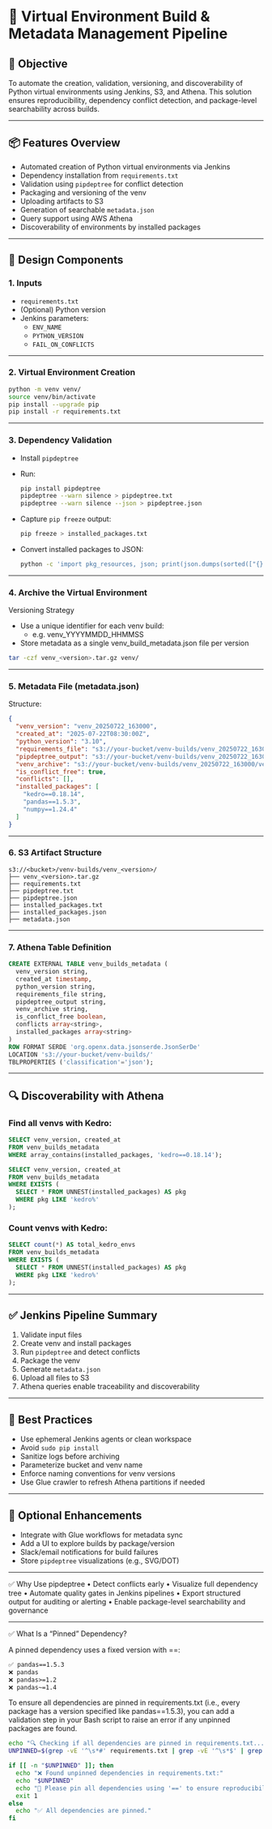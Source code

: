 # 🐍 Virtual Environment Build & Metadata Management Pipeline

## 🎯 Objective

To automate the creation, validation, versioning, and discoverability of Python virtual environments using Jenkins, S3, and Athena. This solution ensures reproducibility, dependency conflict detection, and package-level searchability across builds.

---

## 📦 Features Overview

- Automated creation of Python virtual environments via Jenkins
- Dependency installation from `requirements.txt`
- Validation using `pipdeptree` for conflict detection
- Packaging and versioning of the venv
- Uploading artifacts to S3
- Generation of searchable `metadata.json`
- Query support using AWS Athena
- Discoverability of environments by installed packages

---

## 🧱 Design Components

### 1. Inputs

- `requirements.txt`
- (Optional) Python version
- Jenkins parameters:
  - `ENV_NAME`
  - `PYTHON_VERSION`
  - `FAIL_ON_CONFLICTS`

---

### 2. Virtual Environment Creation

```bash
python -m venv venv/
source venv/bin/activate
pip install --upgrade pip
pip install -r requirements.txt
```

---

### 3. Dependency Validation

- Install `pipdeptree`
- Run:
  ```bash
  pip install pipdeptree
  pipdeptree --warn silence > pipdeptree.txt
  pipdeptree --warn silence --json > pipdeptree.json
  ```

- Capture `pip freeze` output:
  ```bash
  pip freeze > installed_packages.txt
  ```

- Convert installed packages to JSON:
  ```bash
  python -c 'import pkg_resources, json; print(json.dumps(sorted(["{}=={}".format(d.project_name, d.version) for d in pkg_resources.working_set])))' > installed_packages.json
  ```

---

### 4. Archive the Virtual Environment
Versioning Strategy
  - Use a unique identifier for each venv build:
	- e.g. venv_YYYYMMDD_HHMMSS
  - Store metadata as a single venv_build_metadata.json file per version

```bash
tar -czf venv_<version>.tar.gz venv/
```

---

### 5. Metadata File (metadata.json)

Structure:
```json
{
  "venv_version": "venv_20250722_163000",
  "created_at": "2025-07-22T08:30:00Z",
  "python_version": "3.10",
  "requirements_file": "s3://your-bucket/venv-builds/venv_20250722_163000/requirements.txt",
  "pipdeptree_output": "s3://your-bucket/venv-builds/venv_20250722_163000/pipdeptree.json",
  "venv_archive": "s3://your-bucket/venv-builds/venv_20250722_163000/venv_20250722_163000.tar.gz",
  "is_conflict_free": true,
  "conflicts": [],
  "installed_packages": [
    "kedro==0.18.14",
    "pandas==1.5.3",
    "numpy==1.24.4"
  ]
}
```

---

### 6. S3 Artifact Structure

```
s3://<bucket>/venv-builds/venv_<version>/
├── venv_<version>.tar.gz
├── requirements.txt
├── pipdeptree.txt
├── pipdeptree.json
├── installed_packages.txt
├── installed_packages.json
├── metadata.json
```

---

### 7. Athena Table Definition

```sql
CREATE EXTERNAL TABLE venv_builds_metadata (
  venv_version string,
  created_at timestamp,
  python_version string,
  requirements_file string,
  pipdeptree_output string,
  venv_archive string,
  is_conflict_free boolean,
  conflicts array<string>,
  installed_packages array<string>
)
ROW FORMAT SERDE 'org.openx.data.jsonserde.JsonSerDe'
LOCATION 's3://your-bucket/venv-builds/'
TBLPROPERTIES ('classification'='json');
```

---

## 🔍 Discoverability with Athena

### Find all venvs with Kedro:

```sql
SELECT venv_version, created_at
FROM venv_builds_metadata
WHERE array_contains(installed_packages, 'kedro==0.18.14');
```

```sql
SELECT venv_version, created_at
FROM venv_builds_metadata
WHERE EXISTS (
  SELECT * FROM UNNEST(installed_packages) AS pkg
  WHERE pkg LIKE 'kedro%'
);
```

### Count venvs with Kedro:

```sql
SELECT count(*) AS total_kedro_envs
FROM venv_builds_metadata
WHERE EXISTS (
  SELECT * FROM UNNEST(installed_packages) AS pkg
  WHERE pkg LIKE 'kedro%'
);
```

---

## ✅ Jenkins Pipeline Summary

1. Validate input files
2. Create venv and install packages
3. Run `pipdeptree` and detect conflicts
4. Package the venv
5. Generate `metadata.json`
6. Upload all files to S3
7. Athena queries enable traceability and discoverability

---

## 🔐 Best Practices

- Use ephemeral Jenkins agents or clean workspace
- Avoid `sudo pip install`
- Sanitize logs before archiving
- Parameterize bucket and venv name
- Enforce naming conventions for venv versions
- Use Glue crawler to refresh Athena partitions if needed

---

## 🧩 Optional Enhancements

- Integrate with Glue workflows for metadata sync
- Add a UI to explore builds by package/version
- Slack/email notifications for build failures
- Store `pipdeptree` visualizations (e.g., SVG/DOT)

---

✅ Why Use pipdeptree
	•	Detect conflicts early
	•	Visualize full dependency tree
	•	Automate quality gates in Jenkins pipelines
	•	Export structured output for auditing or alerting
	•	Enable package-level searchability and governance

---
✅ What Is a “Pinned” Dependency?

A pinned dependency uses a fixed version with ==:

```txt
✅ pandas==1.5.3
❌ pandas
❌ pandas>=1.2
❌ pandas~=1.4
```

To ensure all dependencies are pinned in requirements.txt (i.e., every package has a version specified like pandas==1.5.3), you can add a validation step in your Bash script to raise an error if any unpinned packages are found.

```bash
echo "🔍 Checking if all dependencies are pinned in requirements.txt..."
UNPINNED=$(grep -vE '^\s*#' requirements.txt | grep -vE '^\s*$' | grep -vE '==' || true)

if [[ -n "$UNPINNED" ]]; then
  echo "❌ Found unpinned dependencies in requirements.txt:"
  echo "$UNPINNED"
  echo "🛑 Please pin all dependencies using '==' to ensure reproducibility."
  exit 1
else
  echo "✅ All dependencies are pinned."
fi
```